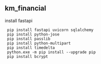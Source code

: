 ## km_financial ##

install fastapi

```
 pip install fastapi uvicorn sqlalchemy
 pip install python-jose
 pip install passlib
 pip install python-multipart
 pip install timedelta
 python.exe -m pip install --upgrade pip
 pip install bcrypt
```

